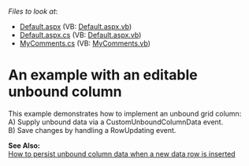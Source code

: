 <!-- default file list -->
*Files to look at*:

* [Default.aspx](./CS/UnboundColumnForCommenting/Default.aspx) (VB: [Default.aspx.vb](./VB/UnboundColumnForCommenting/Default.aspx.vb))
* [Default.aspx.cs](./CS/UnboundColumnForCommenting/Default.aspx.cs) (VB: [Default.aspx.vb](./VB/UnboundColumnForCommenting/Default.aspx.vb))
* [MyComments.cs](./CS/UnboundColumnForCommenting/MyComments.cs) (VB: [MyComments.vb](./VB/UnboundColumnForCommenting/MyComments.vb))
<!-- default file list end -->
# An example with an editable unbound column


<p>This example demonstrates how to implement an unbound grid column:<br />
A) Supply unbound data via a CustomUnboundColumnData event.<br />
B) Save changes by handling a RowUpdating event.</p><p><strong>See Also:</strong><br />
<a href="https://www.devexpress.com/Support/Center/p/E391">How to persist unbound column data when a new data row is inserted</a></p>

<br/>


